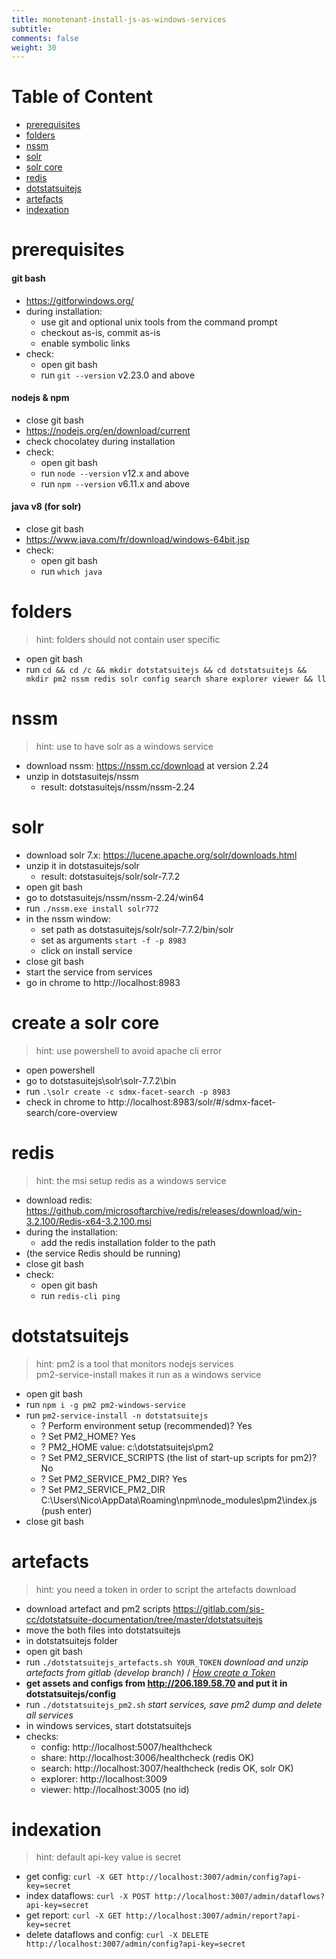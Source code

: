 ```yaml
---
title: monotenant-install-js-as-windows-services
subtitle: 
comments: false
weight: 30
---
```


# Table of Content
- [prerequisites](#prerequisites)
- [folders](#folders)
- [nssm](#nssm)
- [solr](#solr)
- [solr core](#solr-core)
- [redis](#redis)
- [dotstatsuitejs](#dotstatsuitejs)
- [artefacts](#artefacts)
- [indexation](#indexation)

# prerequisites
#### git bash
- https://gitforwindows.org/
- during installation:
  - use git and optional unix tools from the command prompt
  - checkout as-is, commit as-is
  - enable symbolic links
- check:
  - open git bash
  - run `git --version` v2.23.0 and above

#### nodejs & npm
- close git bash
- https://nodejs.org/en/download/current
- check chocolatey during installation
- check:
  - open git bash
  - run `node --version` v12.x and above
  - run `npm --version` v6.11.x and above

#### java v8 (for solr)
- close git bash
- https://www.java.com/fr/download/windows-64bit.jsp
- check:
  - open git bash
  - run `which java`

# folders
> hint: folders should not contain user specific

- open git bash
- run `cd && cd /c && mkdir dotstatsuitejs && cd dotstatsuitejs && mkdir pm2 nssm redis solr config search share explorer viewer && ll`

# nssm
> hint: use to have solr as a windows service

- download nssm: https://nssm.cc/download at version 2.24
- unzip in dotstasuitejs/nssm
  - result: dotstasuitejs/nssm/nssm-2.24

# solr
- download solr 7.x: https://lucene.apache.org/solr/downloads.html
- unzip it in dotstasuitejs/solr
  - result: dotstasuitejs/solr/solr-7.7.2
- open git bash
- go to dotstasuitejs/nssm/nssm-2.24/win64
- run `./nssm.exe install solr772`
- in the nssm window:
  - set path as dotstasuitejs/solr/solr-7.7.2/bin/solr
  - set as arguments `start -f -p 8983`
  - click on install service
- close git bash
- start the service from services
- go in chrome to http://localhost:8983

# create a solr core
> hint: use powershell to avoid apache cli error

- open powershell
- go to dotstasuitejs\solr\solr-7.7.2\bin
- run `.\solr create -c sdmx-facet-search -p 8983`
- check in chrome to http://localhost:8983/solr/#/sdmx-facet-search/core-overview

# redis
> hint: the msi setup redis as a windows service

- download redis: https://github.com/microsoftarchive/redis/releases/download/win-3.2.100/Redis-x64-3.2.100.msi
- during the installation:
  - add the redis installation folder to the path
- (the service Redis should be running)
- close git bash
- check:
  - open git bash
  - run `redis-cli ping`

# dotstatsuitejs
> hint: pm2 is a tool that monitors nodejs services  
> pm2-service-install makes it run as a windows service

- open git bash
- run `npm i -g pm2 pm2-windows-service`
- run `pm2-service-install -n dotstatsuitejs`
  - ? Perform environment setup (recommended)? Yes
  - ? Set PM2_HOME? Yes
  - ? PM2_HOME value: c:\dotstatsuitejs\pm2
  - ? Set PM2_SERVICE_SCRIPTS (the list of start-up scripts for pm2)? No
  - ? Set PM2_SERVICE_PM2_DIR? Yes
  - ? Set PM2_SERVICE_PM2_DIR C:\Users\Nico\AppData\Roaming\npm\node_modules\pm2\index.js (push enter)
- close git bash


# artefacts
> hint: you need a token in order to script the artefacts download
- download artefact and pm2 scripts https://gitlab.com/sis-cc/dotstatsuite-documentation/tree/master/dotstatsuitejs
- move the both files into dotstatsuitejs
- in dotstatsuitejs folder
- open git bash
- run `./dotstatsuitejs_artefacts.sh YOUR_TOKEN` *download and unzip artefacts from gitlab (develop branch)* / *[How create a Token](https://docs.gitlab.com/ee/user/profile/personal_access_tokens.html)*
- **get assets and configs from http://206.189.58.70 and put it in dotstatsuitejs/config**
- run `./dotstatsuitejs_pm2.sh` *start services, save pm2 dump and delete all services*
- in windows services, start dotstatsuitejs
- checks:
  - config: http://localhost:5007/healthcheck
  - share: http://localhost:3006/healthcheck (redis OK)
  - search: http://localhost:3007/healthcheck (redis OK, solr OK)
  - explorer: http://localhost:3009
  - viewer: http://localhost:3005 (no id)

# indexation
> hint: default api-key value is secret

- get config: `curl -X GET http://localhost:3007/admin/config?api-key=secret`
- index dataflows: `curl -X POST http://localhost:3007/admin/dataflows?api-key=secret`
- get report: `curl -X GET http://localhost:3007/admin/report?api-key=secret`
- delete dataflows and config: `curl -X DELETE http://localhost:3007/admin/config?api-key=secret`
